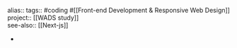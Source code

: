 alias::
tags:: #coding #[[Front-end Development & Responsive Web Design]] 
project:: [[WADS study]]  
see-also:: [[Next-js]]

-